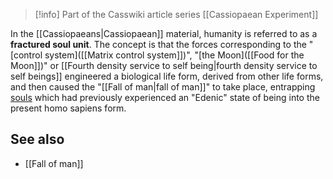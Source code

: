 
> [!info] Part of the Casswiki article series [[Cassiopaean Experiment]]

In the [[Cassiopaeans|Cassiopaean]] material, humanity is referred to as a **fractured soul unit**. The concept is that the forces corresponding to the "[control system]([[Matrix control system]])", "[the Moon]([[Food for the Moon]])" or [[Fourth density service to self being|fourth density service to self beings]] engineered a biological life form, derived from other life forms, and then caused the "[[Fall of man|fall of man]]" to take place, entrapping [souls]([[Soul]]) which had previously experienced an "Edenic" state of being into the present homo sapiens form.

See also
--------

*   [[Fall of man]]